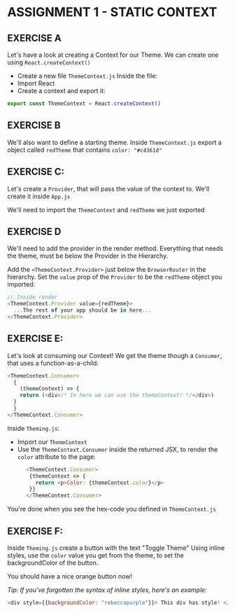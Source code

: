 # ASSIGNMENT 1 - STATIC CONTEXT

## EXERCISE A
Let's have a look at creating a Context for our Theme.
We can create one using `React.createContext()`

  - Create a new file `ThemeContext.js`
Inside the file:
  - Import React
  - Create a context and export it:

```js
export const ThemeContext = React.createContext()
```

## EXERCISE B
We'll also want to define a starting theme.
Inside `ThemeContext.js` export a object called `redTheme`
that contains `color: "#c4361d"`

## EXERCISE C:
Let's create a `Provider`, that will pass the value of the context
to. We'll create it inside `App.js`

We'll need to import the `ThemeContext` and `redTheme` we just exported

## EXERCISE D
We'll need to add the provider in the render method.
Everything that needs the theme, must be below the Provider in the Hierarchy.

Add the `<ThemeContext.Provider>` just below the `BrowserRouter` in the hierarchy.
Set the `value` prop of the `Provider` to be the `redTheme` object you imported:
```js
// Inside render
<ThemeContext.Provider value={redTheme}>
  ...The rest of your app should be in here...
</ThemeContext.Provider>
```

## EXERCISE E:
Let's look at consuming our Context!
We get the theme though a `Consumer`, that uses a function-as-a-child:
```js
<ThemeContext.Consumer>
  {
    (themeContext) => {
    return (<div>/* In here we can use the themeContext! */</div>)
  }
  }
</ThemeContext.Consumer>
```
Inside `Theming.js`:

- Import our `ThemeContext`
- Use the `ThemeContext.Consumer` inside the returned JSX, to render the 
`color` attribute to the page:
```js
      <ThemeContext.Consumer>
       {themeContext => {
         return <p>Color: {themeContext.color}</p>
       }}
      </ThemeContext.Consumer>
```

You're done when you see the hex-code you defined in `ThemeContext.js`

## EXERCISE F:
Inside `Theming.js` create a button with the text "Toggle Theme"
Using inline styles, use the `color` value you get from the theme, to
set the backgroundColor of the button.

You should have a nice orange button now!

*Tip: If you've forgotten the syntax of inline styles, here's an example:*
```js
<div style={{backgroundColor: "rebeccapurple"}}> This div has style! </div>
```
